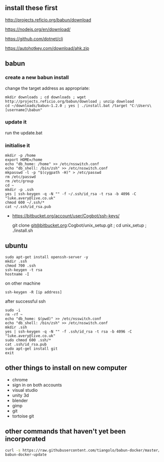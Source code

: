 ## install these first ##

http://projects.reficio.org/babun/download

https://nodejs.org/en/download/

https://github.com/dotnet/cli

https://autohotkey.com/download/ahk.zip

## babun

### create a new babun install

change the target address as appropriate:

    mkdir downloads ; cd downloads ; wget http://projects.reficio.org/babun/download ; unzip download
    cd ~/downloads/babun-1.2.0 ; yes | ./install.bat /target "C:\Users\[username]\babun"

### update it

run the update.bat

### initialise it

    mkdir -p /home
	export HOME=/home
	echo "db_home: /home" >> /etc/nsswitch.conf
	echo "db_shell: /bin/zsh" >> /etc/nsswitch.conf
	mkpasswd -l -p "$(cygpath -H)" > /etc/passwd
	rm /etc/passwd
	rm /etc/group
	cd ~
	mkdir -p .ssh
	yes | ssh-keygen -q -N "" -f ~/.ssh/id_rsa -t rsa -b 4096 -C "luke.avery@live.co.uk"
	chmod 600 ~/.ssh/*
	cat ~/.ssh/id_rsa.pub

* https://bitbucket.org/account/user/Cogbot/ssh-keys/

    git clone git@bitbucket.org:Cogbot/unix_setup.git ; cd unix_setup ; ./install.sh

## ubuntu

    sudo apt-get install openssh-server -y
    mkdir .ssh
    chmod 700 .ssh
    ssh-keygen -t rsa
    hostname -I

on other machine

    ssh-keygen -R [ip address]

after successful ssh

    sudo -i
	rm -rf ~
	echo "db_home: $(pwd)" >> /etc/nsswitch.conf
	echo "db_shell: /bin/zsh" >> /etc/nsswitch.conf
	mkdir .ssh
	yes | ssh-keygen -q -N "" -f .ssh/id_rsa -t rsa -b 4096 -C "luke.avery@live.co.uk"
	sudo chmod 600 .ssh/*
	cat .ssh/id_rsa.pub
    sudo apt-get install git
    exit

## other things to install on new computer ##

* chrome
* sign in on both accounts
* visual studio
* unity 3d
* blender
* gimp
* git
* tortoise git

## other commands that haven't yet been incorporated

``` sh
curl -s https://raw.githubusercontent.com/tiangolo/babun-docker/master/setup.sh | source /dev/stdin
babun-docker-update
```
